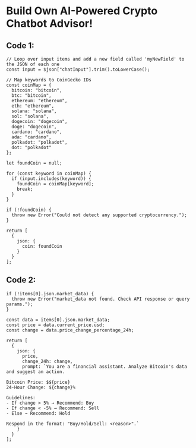 # Build Own AI-Powered Crypto Chatbot Advisor!

## Code 1:
    
    
    // Loop over input items and add a new field called 'myNewField' to the JSON of each one
    const input = $json["chatInput"].trim().toLowerCase();
    
    // Map keywords to CoinGecko IDs
    const coinMap = {
      bitcoin: "bitcoin",
      btc: "bitcoin",
      ethereum: "ethereum",
      eth: "ethereum",
      solana: "solana",
      sol: "solana",
      dogecoin: "dogecoin",
      doge: "dogecoin",
      cardano: "cardano",
      ada: "cardano",
      polkadot: "polkadot",
      dot: "polkadot"
    };
    
    let foundCoin = null;
    
    for (const keyword in coinMap) {
      if (input.includes(keyword)) {
        foundCoin = coinMap[keyword];
        break;
      }
    }
    
    if (!foundCoin) {
      throw new Error("Could not detect any supported cryptocurrency.");
    }
    
    return [
      {
        json: {
          coin: foundCoin
        }
      }
    ];






## Code 2:


    
    
    if (!items[0].json.market_data) {
      throw new Error("market_data not found. Check API response or query params.");
    }
    
    const data = items[0].json.market_data;
    const price = data.current_price.usd;
    const change = data.price_change_percentage_24h;
    
    return [
      {
        json: {
          price,
          change_24h: change,
          prompt: `You are a financial assistant. Analyze Bitcoin's data and suggest an action.
    
    Bitcoin Price: $${price}
    24-Hour Change: ${change}%
    
    Guidelines:
    - If change > 5% → Recommend: Buy
    - If change < -5% → Recommend: Sell
    - Else → Recommend: Hold
    
    Respond in the format: "Buy/Hold/Sell: <reason>".`
        }
      }
    ];



